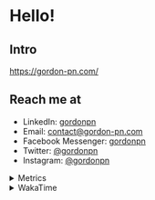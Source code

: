 # Hello!

## Intro

<https://gordon-pn.com/>

## Reach me at

- LinkedIn: [gordonpn](https://www.linkedin.com/in/gordonpn/)
- Email: [contact@gordon-pn.com](mailto:contact@gordon-pn.com)
- Facebook Messenger: [gordonpn](https://www.messenger.com/t/Gordonpn)
- Twitter: [@gordonpn](https://twitter.com/Gordonpn)
- Instagram: [@gordonpn](https://www.instagram.com/gordonpn/)

<details>
  <summary>Metrics</summary>

  <img align="center" src="https://github.com/gordonpn/gordonpn/blob/master/github-metrics.svg" alt="GitHub Metrics">

</details>

<details>
  <summary>WakaTime</summary>

  <!--START_SECTION:waka-->
📊 **This Week I Spent My Time On** 

```text
💬 Programming Languages: 
Other                    17 hrs 49 mins      ████████████████████████░   94.58 % 
Java                     54 mins             █░░░░░░░░░░░░░░░░░░░░░░░░   04.85 % 
Smithy                   4 mins              ░░░░░░░░░░░░░░░░░░░░░░░░░   00.37 % 
IDEA_MODULE              1 min               ░░░░░░░░░░░░░░░░░░░░░░░░░   00.11 % 
Markdown                 0 secs              ░░░░░░░░░░░░░░░░░░░░░░░░░   00.03 % 

🔥 Editors: 
Chrome                   10 hrs 17 mins      ██████████████░░░░░░░░░░░   54.60 % 
Slack                    3 hrs 6 mins        ████░░░░░░░░░░░░░░░░░░░░░   16.52 % 
Firefox                  1 hr 22 mins        ██░░░░░░░░░░░░░░░░░░░░░░░   07.26 % 
Messages                 1 hr 3 mins         █░░░░░░░░░░░░░░░░░░░░░░░░   05.64 % 
IntelliJ IDEA            1 hr 1 min          █░░░░░░░░░░░░░░░░░░░░░░░░   05.41 % 
```


 Last Updated on 18/10/2025 16:25:54 UTC
<!--END_SECTION:waka-->
</details>
